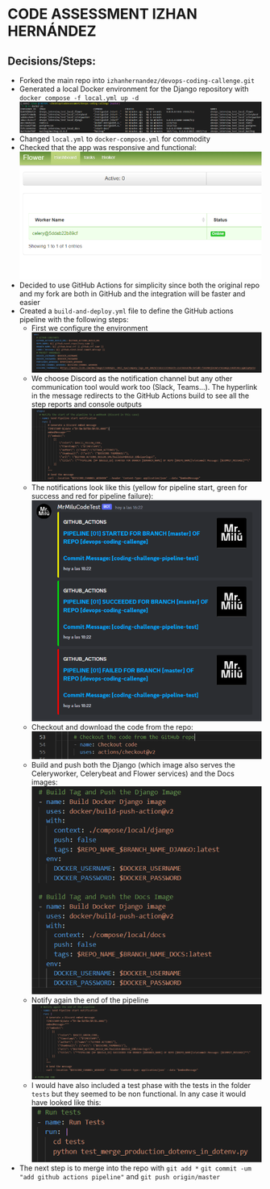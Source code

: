 # CODE ASSESSMENT IZHAN HERNÁNDEZ

## Decisions/Steps:

- Forked the main repo into `izhanhernandez/devops-coding-callenge.git`
- Generated a local Docker environment for the Django repository with `docker compose -f local.yml up -d`
  ![](image/DECISIONS/1683715514033.png)
- Changed `local.yml` to `docker-compose.yml` for commodity
- Checked that the app was responsive and functional:
  ![](image/DECISIONS/1683715472927.png)
- Decided to use GitHub Actions for simplicity since both the original repo and my fork are both in GitHub and the integration will be faster and easier
- Created a `build-and-deploy.yml` file to define the GitHub actions pipeline with the following steps:
  - First we configure the environment
    ![](image/DECISIONS/1683726495624.png)
  - We choose Discord as the notification channel but any other communication tool would work too (Slack, Teams...). The hyperlink in the message redirects to the GitHub Actions build to see all the step reports and console outputs
    ![](image/DECISIONS/1683726601831.png)
  - The notifications look like this (yellow for pipeline start, green for success and red for pipeline failure):
    ![](image/DECISIONS/1683728593986.png)
  - Checkout and download the code from the repo:
    ![](image/DECISIONS/1683729264027.png)
  - Build and push both the Django (which image also serves the Celeryworker, Celerybeat and Flower services) and the Docs images:
    ![](image/DECISIONS/1683751052527.png)
  - Notify again the end of the pipeline
    ![](image/DECISIONS/1683751219229.png)
  - I would have also included a test phase with the tests in the folder `tests` but they seemed to be non functional. In any case it would have looked like this:![](image/DECISIONS/1683751601880.png)
- The next step is to merge into the repo with `git add *` `git commit -um "add github actions pipeline"` and `git push origin/master`
